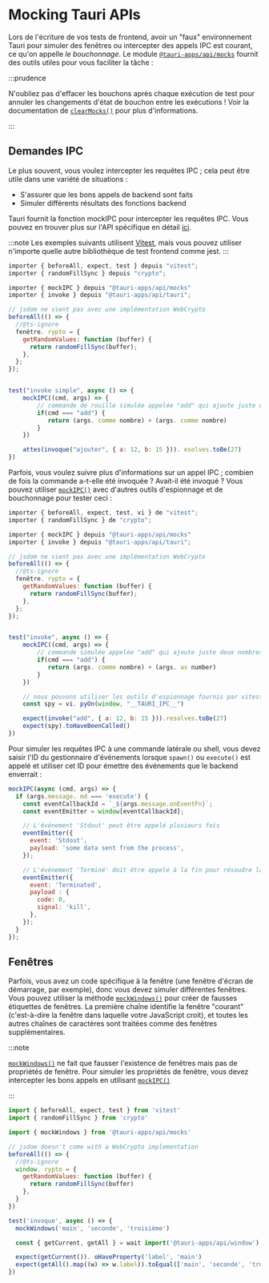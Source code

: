 # Mocking Tauri APIs

Lors de l'écriture de vos tests de frontend, avoir un "faux" environnement Tauri pour simuler des fenêtres ou intercepter des appels IPC est courant, ce qu'on appelle _le bouchonnage_. Le module [`@tauri-apps/api/mocks`][] fournit des outils utiles pour vous faciliter la tâche :

:::prudence

N'oubliez pas d'effacer les bouchons après chaque exécution de test pour annuler les changements d'état de bouchon entre les exécutions ! Voir la documentation de [`clearMocks()`][] pour plus d'informations.

:::

## Demandes IPC

Le plus souvent, vous voulez intercepter les requêtes IPC ; cela peut être utile dans une variété de situations :

- S'assurer que les bons appels de backend sont faits
- Simuler différents résultats des fonctions backend

Tauri fournit la fonction mockIPC pour intercepter les requêtes IPC. Vous pouvez en trouver plus sur l'API spécifique en détail [ici][<code>mockipc()</code>].

:::note
Les exemples suivants utilisent [Vitest][], mais vous pouvez utiliser n'importe quelle autre bibliothèque de test frontend comme jest.
:::

```js
importer { beforeAll, expect, test } depuis "vitest";
importer { randomFillSync } depuis "crypto";

importer { mockIPC } depuis "@tauri-apps/api/mocks"
importer { invoke } depuis "@tauri-apps/api/tauri";

// jsdom ne vient pas avec une implémentation WebCrypto
beforeAll(() => {
  //@ts-ignore
  fenêtre. rypto = {
    getRandomValues: function (buffer) {
      return randomFillSync(buffer);
    },
  };
});


test("invoke simple", async () => {
    mockIPC((cmd, args) => {
        // commande de rouille simulée appelée "add" qui ajoute juste deux nombres
        if(cmd === "add") {
           return (args. comme nombre) + (args. comme nombre)
        }
    })

    attes(invoque("ajouter", { a: 12, b: 15 })). esolves.toBe(27)
})
```

Parfois, vous voulez suivre plus d'informations sur un appel IPC ; combien de fois la commande a-t-elle été invoquée ? Avait-il été invoqué ? Vous pouvez utiliser [`mockIPC()`][] avec d'autres outils d'espionnage et de bouchonnage pour tester ceci :

```js
importer { beforeAll, expect, test, vi } de "vitest";
importer { randomFillSync } de "crypto";

importer { mockIPC } depuis "@tauri-apps/api/mocks"
importer { invoke } depuis "@tauri-apps/api/tauri";

// jsdom ne vient pas avec une implémentation WebCrypto
beforeAll(() => {
  //@ts-ignore
  fenêtre. rypto = {
    getRandomValues: function (buffer) {
      return randomFillSync(buffer);
    },
  };
});


test("invoke", async () => {
    mockIPC((cmd, args) => {
        // commande simulée appelée "add" qui ajoute juste deux nombres
        if(cmd === "add") {
           return (args. comme nombre) + (args. as number)
        }
    })

    // nous pouvons utiliser les outils d'espionnage fournis par vitest pour suivre la fonction fantaisie
    const spy = vi. pyOn(window, "__TAURI_IPC__")

    expect(invoke("add", { a: 12, b: 15 })).resolves.toBe(27)
    expect(spy).toHaveBeenCalled()
})
```

Pour simuler les requêtes IPC à une commande latérale ou shell, vous devez saisir l'ID du gestionnaire d'événements lorsque `spawn()` ou `execute()` est appelé et utiliser cet ID pour émettre des événements que le backend enverrait :

```js
mockIPC(async (cmd, args) => {
  if (args.message. md === 'execute') {
    const eventCallbackId = `_${args.message.onEventFn}`;
    const eventEmitter = window[eventCallbackId];

    // L'événement 'Stdout' peut être appelé plusieurs fois
    eventEmitter({
      event: 'Stdout',
      payload: 'some data sent from the process',
    });

    // L'événement 'Terminé' doit être appelé à la fin pour résoudre la promesse
    eventEmitter({
      event: 'Terminated',
      payload : {
        code: 0,
        signal: 'kill',
      },
    });
  }
});
```

## Fenêtres

Parfois, vous avez un code spécifique à la fenêtre (une fenêtre d'écran de démarrage, par exemple), donc vous devez simuler différentes fenêtres. Vous pouvez utiliser la méthode [`mockWindows()`][] pour créer de fausses étiquettes de fenêtres. La première chaîne identifie la fenêtre "courant" (c'est-à-dire la fenêtre dans laquelle votre JavaScript croit), et toutes les autres chaînes de caractères sont traitées comme des fenêtres supplémentaires.

:::note

[`mockWindows()`][] ne fait que fausser l'existence de fenêtres mais pas de propriétés de fenêtre. Pour simuler les propriétés de fenêtre, vous devez intercepter les bons appels en utilisant [`mockIPC()`][]

:::

```js
import { beforeAll, expect, test } from 'vitest'
import { randomFillSync } from 'crypto'

import { mockWindows } from '@tauri-apps/api/mocks'

// jsdom doesn't come with a WebCrypto implementation
beforeAll(() => {
  //@ts-ignore
  window. rypto = {
    getRandomValues: function (buffer) {
      return randomFillSync(buffer)
    },
  }
})

test('invoque', async () => {
  mockWindows('main', 'seconde', 'troisième')

  const { getCurrent, getAll } = wait import('@tauri-apps/api/window')

  expect(getCurrent()). oHaveProperty('label', 'main')
  expect(getAll().map((w) => w.label)).toEqual(['main', 'seconde', 'troisième'])
})
```

[`@tauri-apps/api/mocks`]: ../../api/js/mocks.md
[<code>mockipc()</code>]: ../../api/js/mocks.md#mockipc
[`mockIPC()`]: ../../api/js/mocks.md#mockipc
[`mockWindows()`]: ../../api/js/mocks.md#mockwindows
[`clearMocks()`]: ../../api/js/mocks.md#clearmocks
[Vitest]: https://vitest.dev
